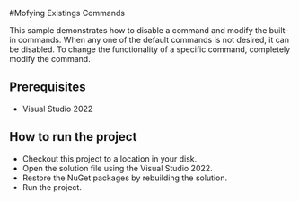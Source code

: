 #Mofying Existings Commands

This sample demonstrates how to disable a command and modify the built-in commands. When any one of the default commands is not desired, it can be disabled. To change the functionality of a specific command, completely modify the command.


## Prerequisites

* Visual Studio 2022

## How to run the project

* Checkout this project to a location in your disk.
* Open the solution file using the Visual Studio 2022.
* Restore the NuGet packages by rebuilding the solution.
* Run the project.
